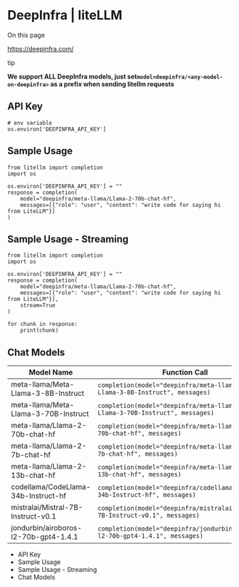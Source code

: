 # DeepInfra | liteLLM

On this page

<https://deepinfra.com/>

tip

**We support ALL DeepInfra models, just set`model=deepinfra/<any-model-on-deepinfra>` as a prefix when sending litellm requests**

## API Key​
    
    
    # env variable  
    os.environ['DEEPINFRA_API_KEY']  
    

## Sample Usage​
    
    
    from litellm import completion  
    import os  
      
    os.environ['DEEPINFRA_API_KEY'] = ""  
    response = completion(  
        model="deepinfra/meta-llama/Llama-2-70b-chat-hf",   
        messages=[{"role": "user", "content": "write code for saying hi from LiteLLM"}]  
    )  
    

## Sample Usage - Streaming​
    
    
    from litellm import completion  
    import os  
      
    os.environ['DEEPINFRA_API_KEY'] = ""  
    response = completion(  
        model="deepinfra/meta-llama/Llama-2-70b-chat-hf",   
        messages=[{"role": "user", "content": "write code for saying hi from LiteLLM"}],  
        stream=True  
    )  
      
    for chunk in response:  
        print(chunk)  
    

## Chat Models​

Model Name| Function Call  
---|---  
meta-llama/Meta-Llama-3-8B-Instruct| `completion(model="deepinfra/meta-llama/Meta-Llama-3-8B-Instruct", messages)`  
meta-llama/Meta-Llama-3-70B-Instruct| `completion(model="deepinfra/meta-llama/Meta-Llama-3-70B-Instruct", messages)`  
meta-llama/Llama-2-70b-chat-hf| `completion(model="deepinfra/meta-llama/Llama-2-70b-chat-hf", messages)`  
meta-llama/Llama-2-7b-chat-hf| `completion(model="deepinfra/meta-llama/Llama-2-7b-chat-hf", messages)`  
meta-llama/Llama-2-13b-chat-hf| `completion(model="deepinfra/meta-llama/Llama-2-13b-chat-hf", messages)`  
codellama/CodeLlama-34b-Instruct-hf| `completion(model="deepinfra/codellama/CodeLlama-34b-Instruct-hf", messages)`  
mistralai/Mistral-7B-Instruct-v0.1| `completion(model="deepinfra/mistralai/Mistral-7B-Instruct-v0.1", messages)`  
jondurbin/airoboros-l2-70b-gpt4-1.4.1| `completion(model="deepinfra/jondurbin/airoboros-l2-70b-gpt4-1.4.1", messages)`  
  
  * API Key
  * Sample Usage
  * Sample Usage - Streaming
  * Chat Models